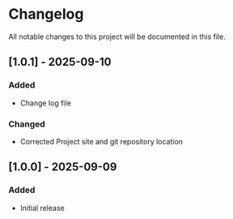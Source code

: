 # Changelog

All notable changes to this project will be documented in this file.

## [1.0.1] - 2025-09-10
### Added 
- Change log file

### Changed
- Corrected Project site and git repository location

## [1.0.0] - 2025-09-09
### Added
- Initial release

